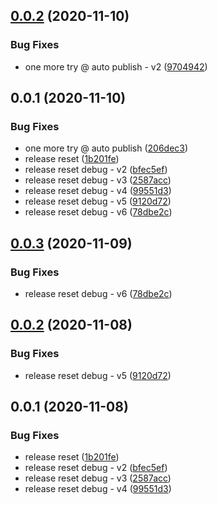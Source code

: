 ## [0.0.2](https://github.com/mists-aside/nestjs-metrics/compare/0.0.1...0.0.2) (2020-11-10)


### Bug Fixes

* one more try @ auto publish - v2 ([9704942](https://github.com/mists-aside/nestjs-metrics/commit/970494297c95ea58799eb1284dd4a27d923a340e))

## 0.0.1 (2020-11-10)


### Bug Fixes

* one more try @ auto publish ([206dec3](https://github.com/mists-aside/nestjs-metrics/commit/206dec3c2efa93fffee2252cb80c30ba3eb06b0d))
* release reset ([1b201fe](https://github.com/mists-aside/nestjs-metrics/commit/1b201fe09ae4951ef001102b1263da7c0d9b7466))
* release reset debug - v2 ([bfec5ef](https://github.com/mists-aside/nestjs-metrics/commit/bfec5efd51ac308e1fff310b8dff4315bb19b35e))
* release reset debug - v3 ([2587acc](https://github.com/mists-aside/nestjs-metrics/commit/2587accb49e7dd01fd6c442db962f63542053a53))
* release reset debug - v4 ([99551d3](https://github.com/mists-aside/nestjs-metrics/commit/99551d313d82e68c211bf539811b349ede090e99))
* release reset debug - v5 ([9120d72](https://github.com/mists-aside/nestjs-metrics/commit/9120d723475a3eccea91621d76c30a7d9d85e9bc))
* release reset debug - v6 ([78dbe2c](https://github.com/mists-aside/nestjs-metrics/commit/78dbe2c2b42e4eb097c13b764b4f4cf290cdcaeb))

## [0.0.3](https://github.com/mists-aside/nestjs-metrics/compare/0.0.2...0.0.3) (2020-11-09)


### Bug Fixes

* release reset debug - v6 ([78dbe2c](https://github.com/mists-aside/nestjs-metrics/commit/78dbe2c2b42e4eb097c13b764b4f4cf290cdcaeb))

## [0.0.2](https://github.com/mists-aside/nestjs-metrics/compare/0.0.1...0.0.2) (2020-11-08)


### Bug Fixes

* release reset debug - v5 ([9120d72](https://github.com/mists-aside/nestjs-metrics/commit/9120d723475a3eccea91621d76c30a7d9d85e9bc))

## 0.0.1 (2020-11-08)


### Bug Fixes

* release reset ([1b201fe](https://github.com/mists-aside/nestjs-metrics/commit/1b201fe09ae4951ef001102b1263da7c0d9b7466))
* release reset debug - v2 ([bfec5ef](https://github.com/mists-aside/nestjs-metrics/commit/bfec5efd51ac308e1fff310b8dff4315bb19b35e))
* release reset debug - v3 ([2587acc](https://github.com/mists-aside/nestjs-metrics/commit/2587accb49e7dd01fd6c442db962f63542053a53))
* release reset debug - v4 ([99551d3](https://github.com/mists-aside/nestjs-metrics/commit/99551d313d82e68c211bf539811b349ede090e99))

